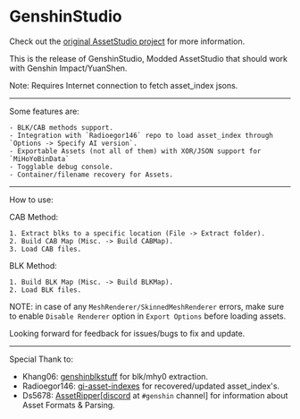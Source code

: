 # GenshinStudio
Check out the [original AssetStudio project](https://github.com/Perfare/AssetStudio) for more information.

This is the release of GenshinStudio, Modded AssetStudio that should work with Genshin Impact/YuanShen.

Note: Requires Internet connection to fetch asset_index jsons.
_____________________________________________________________________________________________________________________________

Some features are:
```
- BLK/CAB methods support.
- Integration with `Radioegor146` repo to load asset_index through `Options -> Specify AI version`.
- Exportable Assets (not all of them) with XOR/JSON support for `MiHoYoBinData`
- Togglable debug console.
- Container/filename recovery for Assets.
```
_____________________________________________________________________________________________________________________________
How to use:

CAB Method:
```
1. Extract blks to a specific location (File -> Extract folder).
2. Build CAB Map (Misc. -> Build CABMap).
3. Load CAB files.
```
BLK Method:
```
1. Build BLK Map (Misc. -> Build BLKMap).
2. Load BLK files.
```

NOTE: in case of any `MeshRenderer/SkinnedMeshRenderer` errors, make sure to enable `Disable Renderer` option in `Export Options` before loading assets.

Looking forward for feedback for issues/bugs to fix and update.
_____________________________________________________________________________________________________________________________
Special Thank to:
- Khang06: [genshinblkstuff](https://github.com/khang06/genshinblkstuff) for blk/mhy0 extraction.
- Radioegor146: [gi-asset-indexes](https://github.com/radioegor146/gi-asset-indexes) for recovered/updated asset_index's.
- Ds5678: [AssetRipper](https://github.com/AssetRipper/AssetRipper)[[discord](https://discord.gg/XqXa53W2Yh) at `#genshin` channel] for information about Asset Formats & Parsing.
